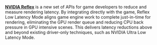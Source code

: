 [**NVIDIA Reflex**](https://www.nvidia.com/en-us/geforce/technologies/reflex/) is a new set of APIs for game developers to reduce and measure rendering latency. By integrating directly with the game, Reflex Low Latency Mode aligns game engine work to complete just-in-time for rendering, eliminating the GPU render queue and reducing CPU back pressure in GPU intensive scenes. This delivers latency reductions above and beyond existing driver-only techniques, such as NVIDIA Ultra Low Latency Mode.